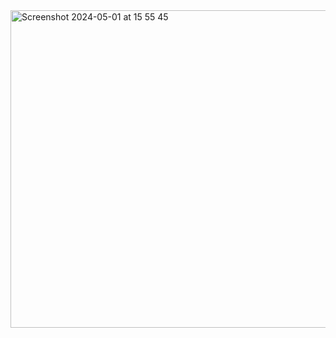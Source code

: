 <img width="508" alt="Screenshot 2024-05-01 at 15 55 45" src="https://github.com/Nhianh03/SALES_PERFORMANCE_DASHBOARD_USING_POWERBI/assets/167952731/97115ca4-d178-471d-b12b-82f02c604a43">
